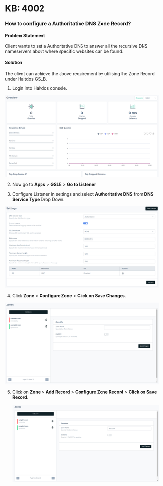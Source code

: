 # KB: 4002

### **How to configure a Authoritative DNS Zone Record?**

#### **Problem Statement**

Client wants to set a Authoritative DNS to answer all the recursive DNS nameservers about where specific websites can be found. 

#### **Solution**

The client can achieve the above requirement by utilising the Zone Record under Haltdos GSLB.

1. Login into Haltdos console.

![kb-4006](/img/gslb/v8/kb/kb_4006_overview.png)

2. Now go to **Apps** > **GSLB** > **Go to Listener** 

3. Configure Listener in settings and select **Authoritative DNS** from **DNS Service Type** Drop Down.

![kb-4006](/img/gslb/v8/kb/kb_4006_setting.png)

4. Click **Zone** > **Configure Zone** > **Click on Save Changes**.

![kb-4006](/img/gslb/v8/kb/kb_4006_zones.png)

5. Click on **Zone** > **Add Record** > **Configure Zone Record** > **Click on Save Record**.  
​  
​![kb-4006](/img/gslb/v8/kb/kb_4006_zones_conf.png)
